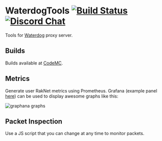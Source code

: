 WaterdogTools
[![Build Status](https://ci.codemc.org/job/yesdog/job/WaterdogTools/badge/icon)](https://ci.codemc.org/job/yesdog/job/WaterdogTools/) 
[![Discord Chat](https://img.shields.io/discord/574240965351571477.svg)](https://discord.gg/MhhWfSW)
=======

Tools for [Waterdog](https://github.com/yesdog/Waterdog) proxy server.

## Builds

Builds available at [CodeMC](https://ci.codemc.org/job/yesdog/job/WaterdogTools/).

## Metrics

Generate user RakNet metrics using Prometheus. Grafana (example panel 
[here](https://github.com/yesdog/WaterdogTools/blob/master/grafana-panel.json)) 
can be used to display awesome graphs like this:

![graphana graphs](https://i.imgur.com/Ld8QNGP.png)

## Packet Inspection

Use a JS script that you can change at any time to monitor packets.
